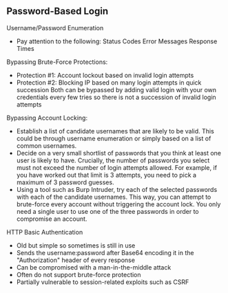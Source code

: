 
## Password-Based Login

Username/Password Enumeration
- Pay attention to the following:
	Status Codes
	Error Messages
	Response Times

Bypassing Brute-Force Protections:
- Protection #1: Account lockout based on invalid login attempts
- Protection #2: Blocking IP based on many login attempts in quick succession
	Both can be bypassed by adding valid login with your own credentials every few tries so there is not a succession of invalid login attempts

Bypassing Account Locking:
- Establish a list of candidate usernames that are likely to be valid. This could be through username enumeration or simply based on a list of common usernames.
- Decide on a very small shortlist of passwords that you think at least one user is likely to have. Crucially, the number of passwords you select must not exceed the number of login attempts allowed. For example, if you have worked out that limit is 3 attempts, you need to pick a maximum of 3 password guesses.
- Using a tool such as Burp Intruder, try each of the selected passwords with each of the candidate usernames. This way, you can attempt to brute-force every account without triggering the account lock. You only need a single user to use one of the three passwords in order to compromise an account.

HTTP Basic Authentication
- Old but simple so sometimes is still in use
- Sends the username:password after Base64 encoding it in the "Authorization" header of every response
- Can be compromised with a man-in-the-middle attack
- Often do not support brute-force protection
- Partially vulnerable to session-related exploits such as CSRF